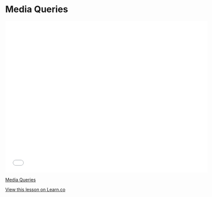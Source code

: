 # Media Queries

<iframe width="640" height="480" src="//www.youtube.com/embed/MYOT5FDG8gk?rel=0&modestbranding=1" frameborder="0" allowfullscreen></iframe><p><a href="https://www.youtube.com/watch?v=MYOT5FDG8gk">Media Queries</a></p>



<a href='https://learn.co/lessons/media-queries' data-visibility='hidden'>View this lesson on Learn.co</a>

